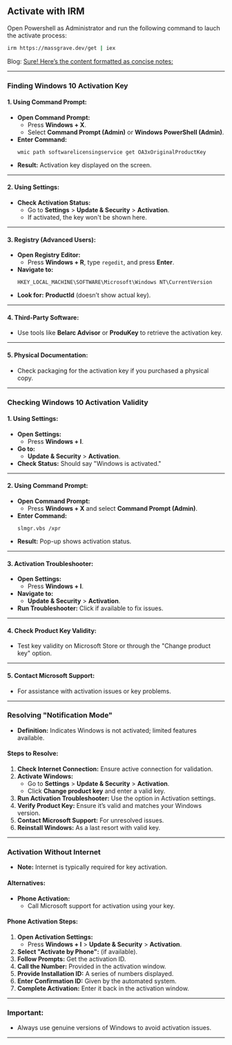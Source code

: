 ## Activate with IRM

Open Powershell as Administrator and run the following command to lauch the activate process:

```BASH
irm https://massgrave.dev/get | iex
```
Blog: [Sure! Here’s the content formatted as concise notes:](https://medium.com/@alexads108/activate-windows-with-one-command-no-need-to-look-for-the-activation-tool-activation-code-anymore-b73b5c1fd8d5)

---

### Finding Windows 10 Activation Key

#### 1. **Using Command Prompt:**
- **Open Command Prompt:**
  - Press **Windows + X**.
  - Select **Command Prompt (Admin)** or **Windows PowerShell (Admin)**.
- **Enter Command:**
  ```shell
  wmic path softwarelicensingservice get OA3xOriginalProductKey
  ```
- **Result:** Activation key displayed on the screen.

---

#### 2. **Using Settings:**
- **Check Activation Status:**
  - Go to **Settings** > **Update & Security** > **Activation**.
  - If activated, the key won't be shown here.

---

#### 3. **Registry (Advanced Users):**
- **Open Registry Editor:**
  - Press **Windows + R**, type `regedit`, and press **Enter**.
- **Navigate to:**
  ```
  HKEY_LOCAL_MACHINE\SOFTWARE\Microsoft\Windows NT\CurrentVersion
  ```
- **Look for:** **ProductId** (doesn’t show actual key).

---

#### 4. **Third-Party Software:**
- Use tools like **Belarc Advisor** or **ProduKey** to retrieve the activation key.

---

#### 5. **Physical Documentation:**
- Check packaging for the activation key if you purchased a physical copy.

---

### Checking Windows 10 Activation Validity

#### 1. **Using Settings:**
- **Open Settings:**
  - Press **Windows + I**.
- **Go to:**
  - **Update & Security** > **Activation**.
- **Check Status:** Should say "Windows is activated."

---

#### 2. **Using Command Prompt:**
- **Open Command Prompt:**
  - Press **Windows + X** and select **Command Prompt (Admin)**.
- **Enter Command:**
  ```shell
  slmgr.vbs /xpr
  ```
- **Result:** Pop-up shows activation status.

---

#### 3. **Activation Troubleshooter:**
- **Open Settings:**
  - Press **Windows + I**.
- **Navigate to:**
  - **Update & Security** > **Activation**.
- **Run Troubleshooter:** Click if available to fix issues.

---

#### 4. **Check Product Key Validity:**
- Test key validity on Microsoft Store or through the "Change product key" option.

---

#### 5. **Contact Microsoft Support:**
- For assistance with activation issues or key problems.

---

### Resolving "Notification Mode"

- **Definition:** Indicates Windows is not activated; limited features available.

#### Steps to Resolve:
1. **Check Internet Connection:** Ensure active connection for validation.
2. **Activate Windows:**
   - Go to **Settings** > **Update & Security** > **Activation**.
   - Click **Change product key** and enter a valid key.
3. **Run Activation Troubleshooter:** Use the option in Activation settings.
4. **Verify Product Key:** Ensure it’s valid and matches your Windows version.
5. **Contact Microsoft Support:** For unresolved issues.
6. **Reinstall Windows:** As a last resort with valid key.

---

### Activation Without Internet

- **Note:** Internet is typically required for key activation.

#### Alternatives:
- **Phone Activation:**
  - Call Microsoft support for activation using your key.

#### Phone Activation Steps:
1. **Open Activation Settings:**
   - Press **Windows + I** > **Update & Security** > **Activation**.
2. **Select "Activate by Phone":** (if available).
3. **Follow Prompts:** Get the activation ID.
4. **Call the Number:** Provided in the activation window.
5. **Provide Installation ID:** A series of numbers displayed.
6. **Enter Confirmation ID:** Given by the automated system.
7. **Complete Activation:** Enter it back in the activation window.

---

### Important:
- Always use genuine versions of Windows to avoid activation issues.

---
